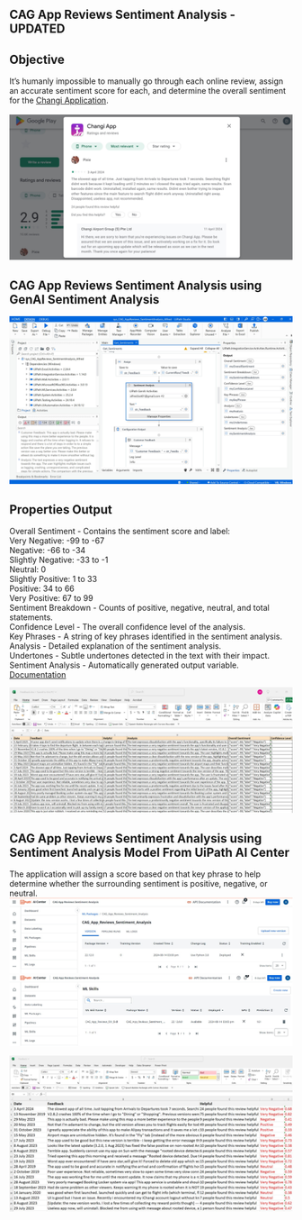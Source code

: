 ## CAG App Reviews Sentiment Analysis - UPDATED
## Objective <br>
It’s humanly impossible to manually go through each online review, assign an accurate sentiment score for each, and determine the overall sentiment for the <a href="https://www.changiairport.com/en/changi-app.html">Changi Application</a>. <br><br>
![alt_text](https://github.com/bacdillon/RPA-UiPath/blob/main/CAG%20App%20Reviews%20Sentiment%20Analysis/img/CAG%20Apps%20Reviews%20and%20Rating.jpg)

## CAG App Reviews Sentiment Analysis using GenAI Sentiment Analysis
![alt_text](https://github.com/bacdillon/RPA-UiPath/blob/main/CAG%20App%20Reviews%20Sentiment%20Analysis/img/GenAI%20Sentiment%20Analysis.jpg)
## Properties Output <br>
Overall Sentiment - Contains the sentiment score and label:<br>
 Very Negative: -99 to -67<br>
 Negative: -66 to -34<br>
 Slightly Negative: -33 to -1<br>
 Neutral: 0<br>
 Slightly Positive: 1 to 33<br>
 Positive: 34 to 66<br>
 Very Positive: 67 to 99<br>
Sentiment Breakdown - Counts of positive, negative, neutral, and total statements.<br>
Confidence Level - The overall confidence level of the analysis.<br>
Key Phrases - A string of key phrases identified in the sentiment analysis.<br>
Analysis - Detailed explanation of the sentiment analysis.<br>
Undertones - Subtle undertones detected in the text with their impact.<br>
Sentiment Analysis - Automatically generated output variable.<br>
<a href="https://docs.uipath.com/activities/other/latest/integration-service/uipath-airdk-airdk-sentiment-analysis">Documentation</a>

![alt_text](https://github.com/bacdillon/RPA-UiPath/blob/main/CAG%20App%20Reviews%20Sentiment%20Analysis/img/cag_reviews.jpg)
## CAG App Reviews Sentiment Analysis using Sentiment Analysis Model From UiPath AI Center
The application will assign a score based on that key phrase to help determine whether the surrounding sentiment is positive, negative, or neutral. 
![alt_text](https://github.com/bacdillon/RPA-UiPath/blob/main/CAG%20App%20Reviews%20Sentiment%20Analysis/img/ML%20Package.jpg)
![alt_text](https://github.com/bacdillon/RPA-UiPath/blob/main/CAG%20App%20Reviews%20Sentiment%20Analysis/img/ML%20Skills.jpg)

![alt_text](https://github.com/bacdillon/RPA-UiPath/blob/main/CAG%20App%20Reviews%20Sentiment%20Analysis/img/cag%20reviews.jpg)

<!---
## Watch Alfred in Action 👇	
[![IMAGE ALT TEXT HERE](https://github.com/bacdillon/RPA-UiPath/blob/main/CAG%20App%20Reviews%20Sentiment%20Analysis/img/Alfred%20Action.jpg)]()
-->
